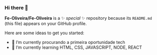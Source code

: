 ### Hi there 👋


**Fe-Oliveira/Fe-Oliveira** is a ✨ _special_ ✨ repository because its `README.md` (this file) appears on your GitHub profile.

Here are some ideas to get you started:

- 🔭 I’m currently procurando a primeira oportunidade tech
- 🌱 I’m currently learning  HTML, CSS, JAVASCRIPT, NODE, REACT

